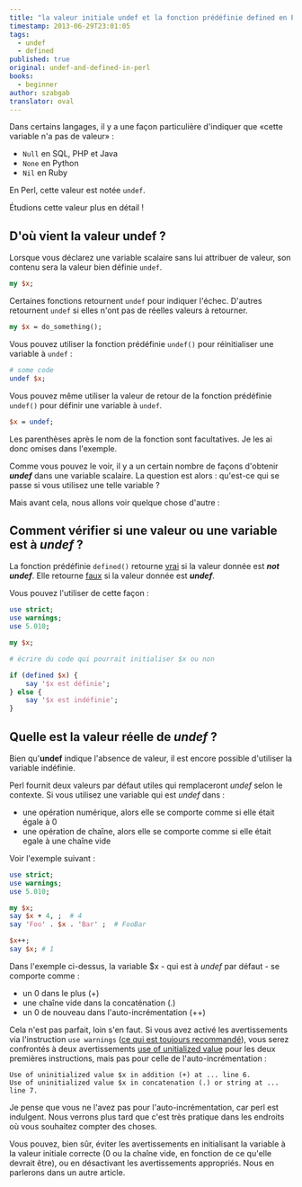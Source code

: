 ```yaml
---
title: "la valeur initiale undef et la fonction prédéfinie defined en Perl"
timestamp: 2013-06-29T23:01:05
tags:
  - undef
  - defined
published: true
original: undef-and-defined-in-perl
books:
  - beginner
author: szabgab
translator: oval
---
```



Dans certains langages, il y a une façon particulière d'indiquer que «cette variable n'a pas de valeur» :
* `Null` en SQL, PHP et Java
* `None` en Python
* `Nil` en Ruby

En Perl, cette valeur est notée `undef`.


Étudions cette valeur plus en détail !

## D'où vient la valeur undef ?

Lorsque vous déclarez une variable scalaire sans lui attribuer de valeur, son contenu sera la valeur bien définie `undef`.

```perl
my $x;
```

Certaines fonctions retournent `undef` pour indiquer l'échec.
D'autres retournent `undef` si elles n'ont pas de réelles valeurs à retourner.

```perl
my $x = do_something();
```

Vous pouvez utiliser la fonction prédéfinie `undef()` pour réinitialiser une variable à `undef` :

```perl
# some code
undef $x;
```

Vous pouvez même utiliser la valeur de retour de la fonction prédéfinie `undef()` pour définir une variable à `undef`.

```perl
$x = undef;
```

Les parenthèses après le nom de la fonction sont facultatives. Je les ai donc omises dans l'exemple.

Comme vous pouvez le voir, il y a un certain nombre de façons d'obtenir <i><b>undef</b></i> dans une variable scalaire.
La question est alors : qu'est-ce qui se passe si vous utilisez une telle variable ?

Mais avant cela, nous allons voir quelque chose d'autre :

## Comment vérifier si une valeur ou une variable est à <i>undef</i> ?

La fonction prédéfinie `defined()` retourne [vrai](/valeurs-booleennes-en-perl) si la valeur donnée est <i><b>not undef</b></i>.
Elle retourne [faux](/valeurs-booleennes-en-perl) si la valeur donnée est <i><b>undef</b></i>.

Vous pouvez l'utiliser de cette façon :

```perl
use strict;
use warnings;
use 5.010;

my $x;

# écrire du code qui pourrait initialiser $x ou non

if (defined $x) {
    say '$x est définie';
} else {
    say '$x est indéfinie';
}
```

## Quelle est la valeur réelle de <i>undef</i> ?

Bien qu'<b>undef</b> indique l'absence de valeur, il est encore possible d'utiliser la variable indéfinie.

Perl fournit deux valeurs par défaut utiles qui remplaceront <i>undef</i> selon le contexte.
Si vous utilisez une variable qui est <i>undef</i> dans :
* une opération numérique, alors elle se comporte comme si elle était égale à 0
* une opération de chaîne, alors elle se comporte comme si elle était egale à une chaîne vide

Voir l'exemple suivant :

```perl
use strict;
use warnings;
use 5.010;

my $x;
say $x + 4, ;  # 4
say 'Foo' . $x . 'Bar' ;  # FooBar

$x++;
say $x; # 1
```

Dans l'exemple ci-dessus, la variable $x - qui est à <i>undef</i> par défaut - se comporte comme :
* un 0 dans le plus (+)
* une chaîne vide dans la concaténation (.)
* un 0 de nouveau dans l'auto-incrémentation (++)

Cela n'est pas parfait, loin s'en faut. Si vous avez activé les avertissements via l'instruction `use warnings` ([ce qui est toujours recommandé](https://perlmaven.com/installing-perl-and-getting-started)), vous serez confrontés à deux avertissements [use of unitialized value](https://perlmaven.com/use-of-uninitialized-value) pour les deux premières instructions, mais pas pour celle de l'auto-incrémentation :

```
Use of uninitialized value $x in addition (+) at ... line 6.
Use of uninitialized value $x in concatenation (.) or string at ... line 7.
```

Je pense que vous ne l'avez pas pour l'auto-incrémentation, car perl est indulgent.
Nous verrons plus tard que c'est très pratique dans les endroits où vous souhaitez compter des choses.

Vous pouvez, bien sûr, éviter les avertissements en initialisant la variable à la valeur initiale correcte (0 ou la chaîne vide, en fonction de ce qu'elle devrait être), ou en désactivant les avertissements appropriés. Nous en parlerons dans un autre article.
